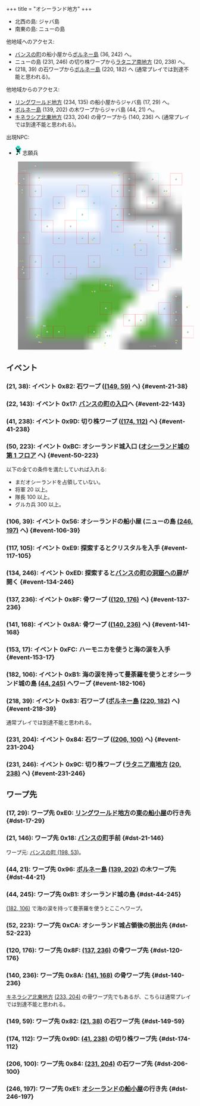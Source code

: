 +++
title = "オシーランド地方"
+++

* 北西の島: ジャバ島
* 南東の島: ニューの島

他地域へのアクセス:

* [バンスの町](@/map/map-13a/_index.md)の船小屋から[ボルネー島](@/map/map-07/_index.md) (36, 242) へ。
* ニューの島 (231, 246) の切り株ワープから[ラタニア南地方](@/map/map-08/_index.md) (20, 238) へ。
* (218, 39) の石ワープから[ボルネー島](@/map/map-07/_index.md) (220, 182) へ (通常プレイでは到達不能と思われる)。

他地域からのアクセス:

* [リングワールド地方](@/map/map-10/_index.md) (234, 135) の船小屋からジャバ島 (17, 29) へ。
* [ボルネー島](@/map/map-07/_index.md) (139, 202) の木ワープからジャバ島 (44, 21) へ。
* [キネラシア北東地方](@/map/map-03/_index.md) (233, 204) の骨ワープから (140, 236) へ (通常プレイでは到達不能と思われる)。

出現NPC:

* ![志願兵](actor-0x49.png) 志願兵

<!-- SVG {{{ -->
<svg width="1536" height="1536" viewbox="0 0 2048 2048">
<defs>
<image id="svg-asset-bg" width="2048" height="2048" href="map-11.webp" />
<image id="svg-asset-event" width="16" height="16" href="icon-event.png" />
<image id="svg-asset-destination" width="16" height="16" href="icon-destination.png" />
<image id="svg-asset-actor-0x49" width="16" height="24" href="actor-0x49.png" />
<image id="svg-asset-actor-0x4A" width="16" height="24" href="actor-0x4A.png" />
<image id="svg-asset-actor-0x4B" width="16" height="24" href="actor-0x4B.png" />
<image id="svg-asset-actor-0x4C" width="16" height="24" href="actor-0x4C.png" />
<image id="svg-asset-actor-0x4D" width="16" height="24" href="actor-0x4D.png" />
<image id="svg-asset-actor-0x4E" width="16" height="24" href="actor-0x4E.png" />
<image id="svg-asset-actor-0x4F" width="16" height="24" href="actor-0x4F.png" />
</defs>
<use href="#svg-asset-bg" x="0" y="0"></use>
<text class="caption-48" x="160" y="104" fill="pink">ジャバ島</text>
<text class="caption-48" x="1564" y="2016" fill="pink">ニューの島</text>
<text class="caption-24" x="96" y="248" fill="yellow">船</text>
<text class="caption-24" x="164" y="344" fill="yellow">石</text>
<text class="caption-24" x="352" y="212" fill="yellow">木</text>
<text class="caption-24" x="1188" y="512" fill="yellow">石</text>
<text class="caption-24" x="1168" y="124" fill="yellow">海の涙</text>
<text class="caption-32" x="848" y="280" fill="yellow">船</text>
<text class="caption-24" x="1740" y="352" fill="yellow">石</text>
<text class="caption-24" x="884" y="880" fill="yellow">クリスタル</text>
<text class="caption-24" x="1472" y="884" fill="yellow">転</text>
<text class="caption-24" x="1380" y="936" fill="yellow">切株</text>
<text class="caption-24" x="1152" y="1360" fill="yellow">骨</text>
<text class="caption-24" x="932" y="1424" fill="yellow">骨</text>
<text class="caption-24" x="1636" y="840" fill="yellow">石</text>
<text class="caption-32" x="144" y="1088" fill="yellow">バンス</text>
<text class="caption-48" x="216" y="1704" fill="yellow">オシーランド城</text>
<text class="caption-24" x="372" y="1976" fill="yellow">転</text>
<text class="caption-24" x="336" y="1896" fill="yellow">切株</text>
<text class="caption-24" x="1140" y="1904" fill="yellow">骨</text>
<text class="caption-24" x="1068" y="1912" fill="yellow">骨</text>
<text class="caption-24" x="1068" y="2012" fill="yellow">鍵</text>
<text class="caption-24" x="1992" y="1576" fill="yellow">船</text>
<text class="caption-24" x="1820" y="1656" fill="yellow">石</text>
<text class="caption-24" x="1844" y="1956" fill="yellow">切株</text>
<rect x="128" y="128" width="128" height="128" stroke="red" fill="none" />
<use href="#svg-asset-actor-0x4B" x="184" y="180"><title>敵 0x4B</title></use>
<rect x="1280" y="128" width="128" height="128" stroke="red" fill="none" />
<use href="#svg-asset-actor-0x4E" x="1336" y="180"><title>敵 0x4E</title></use>
<rect x="1792" y="128" width="128" height="128" stroke="red" fill="none" />
<use href="#svg-asset-actor-0x4C" x="1848" y="180"><title>敵 0x4C</title></use>
<rect x="256" y="256" width="128" height="128" stroke="red" fill="none" />
<use href="#svg-asset-actor-0x4C" x="312" y="308"><title>敵 0x4C</title></use>
<rect x="768" y="256" width="128" height="128" stroke="red" fill="none" />
<use href="#svg-asset-actor-0x4B" x="824" y="308"><title>敵 0x4B</title></use>
<rect x="1152" y="256" width="128" height="128" stroke="red" fill="none" />
<use href="#svg-asset-actor-0x4A" x="1208" y="308"><title>敵 0x4A</title></use>
<rect x="1280" y="256" width="128" height="128" stroke="red" fill="none" />
<use href="#svg-asset-actor-0x4D" x="1336" y="308"><title>敵 0x4D</title></use>
<rect x="1664" y="256" width="128" height="128" stroke="red" fill="none" />
<use href="#svg-asset-actor-0x4B" x="1720" y="308"><title>敵 0x4B</title></use>
<rect x="512" y="384" width="128" height="128" stroke="red" fill="none" />
<use href="#svg-asset-actor-0x4F" x="568" y="436"><title>敵 0x4F</title></use>
<rect x="1536" y="384" width="128" height="128" stroke="red" fill="none" />
<use href="#svg-asset-actor-0x4B" x="1592" y="436"><title>敵 0x4B</title></use>
<rect x="256" y="512" width="128" height="128" stroke="red" fill="none" />
<use href="#svg-asset-actor-0x4D" x="312" y="564"><title>敵 0x4D</title></use>
<rect x="1152" y="512" width="128" height="128" stroke="red" fill="none" />
<use href="#svg-asset-actor-0x4D" x="1208" y="564"><title>敵 0x4D</title></use>
<rect x="1280" y="512" width="128" height="128" stroke="red" fill="none" />
<use href="#svg-asset-actor-0x4C" x="1336" y="564"><title>敵 0x4C</title></use>
<rect x="384" y="640" width="128" height="128" stroke="red" fill="none" />
<use href="#svg-asset-actor-0x4C" x="440" y="692"><title>敵 0x4C</title></use>
<rect x="640" y="640" width="128" height="128" stroke="red" fill="none" />
<use href="#svg-asset-actor-0x4D" x="696" y="692"><title>敵 0x4D</title></use>
<rect x="1152" y="640" width="128" height="128" stroke="red" fill="none" />
<use href="#svg-asset-actor-0x4C" x="1208" y="692"><title>敵 0x4C</title></use>
<rect x="1536" y="640" width="128" height="128" stroke="red" fill="none" />
<use href="#svg-asset-actor-0x4D" x="1592" y="692"><title>敵 0x4D</title></use>
<rect x="128" y="768" width="128" height="128" stroke="red" fill="none" />
<use href="#svg-asset-actor-0x4B" x="184" y="820"><title>敵 0x4B</title></use>
<rect x="512" y="768" width="128" height="128" stroke="red" fill="none" />
<use href="#svg-asset-actor-0x4A" x="568" y="820"><title>敵 0x4A</title></use>
<rect x="768" y="768" width="128" height="128" stroke="red" fill="none" />
<use href="#svg-asset-actor-0x4B" x="824" y="820"><title>敵 0x4B</title></use>
<rect x="896" y="768" width="128" height="128" stroke="red" fill="none" />
<use href="#svg-asset-actor-0x4C" x="952" y="820"><title>敵 0x4C</title></use>
<rect x="1664" y="768" width="128" height="128" stroke="red" fill="none" />
<use href="#svg-asset-actor-0x4D" x="1720" y="820"><title>敵 0x4D</title></use>
<rect x="1408" y="896" width="128" height="128" stroke="red" fill="none" />
<use href="#svg-asset-actor-0x4B" x="1464" y="948"><title>敵 0x4B</title></use>
<rect x="256" y="1024" width="128" height="128" stroke="red" fill="none" />
<use href="#svg-asset-actor-0x4B" x="312" y="1076"><title>敵 0x4B</title></use>
<rect x="512" y="1024" width="128" height="128" stroke="red" fill="none" />
<use href="#svg-asset-actor-0x4C" x="568" y="1076"><title>敵 0x4C</title></use>
<rect x="896" y="1024" width="128" height="128" stroke="red" fill="none" />
<use href="#svg-asset-actor-0x4B" x="952" y="1076"><title>敵 0x4B</title></use>
<rect x="1664" y="1024" width="128" height="128" stroke="red" fill="none" />
<use href="#svg-asset-actor-0x4D" x="1720" y="1076"><title>敵 0x4D</title></use>
<rect x="128" y="1152" width="128" height="128" stroke="red" fill="none" />
<use href="#svg-asset-actor-0x4D" x="184" y="1204"><title>敵 0x4D</title></use>
<rect x="640" y="1152" width="128" height="128" stroke="red" fill="none" />
<use href="#svg-asset-actor-0x4E" x="696" y="1204"><title>敵 0x4E</title></use>
<rect x="1408" y="1152" width="128" height="128" stroke="red" fill="none" />
<use href="#svg-asset-actor-0x4A" x="1464" y="1204"><title>敵 0x4A</title></use>
<rect x="1024" y="1280" width="128" height="128" stroke="red" fill="none" />
<use href="#svg-asset-actor-0x4C" x="1080" y="1332"><title>敵 0x4C</title></use>
<rect x="1536" y="1280" width="128" height="128" stroke="red" fill="none" />
<use href="#svg-asset-actor-0x4F" x="1592" y="1332"><title>敵 0x4F</title></use>
<rect x="1024" y="1536" width="128" height="128" stroke="red" fill="none" />
<use href="#svg-asset-actor-0x4F" x="1080" y="1588"><title>敵 0x4F</title></use>
<rect x="1664" y="1536" width="128" height="128" stroke="red" fill="none" />
<use href="#svg-asset-actor-0x4B" x="1720" y="1588"><title>敵 0x4B</title></use>
<rect x="1280" y="1664" width="128" height="128" stroke="red" fill="none" />
<use href="#svg-asset-actor-0x4E" x="1336" y="1716"><title>敵 0x4E</title></use>
<rect x="1408" y="1664" width="128" height="128" stroke="red" fill="none" />
<use href="#svg-asset-actor-0x4B" x="1464" y="1716"><title>敵 0x4B</title></use>
<rect x="1792" y="1664" width="128" height="128" stroke="red" fill="none" />
<use href="#svg-asset-actor-0x4C" x="1848" y="1716"><title>敵 0x4C</title></use>
<rect x="384" y="1792" width="128" height="128" stroke="red" fill="none" />
<use href="#svg-asset-actor-0x4C" x="440" y="1844"><title>敵 0x4C</title></use>
<rect x="512" y="1792" width="128" height="128" stroke="red" fill="none" />
<use href="#svg-asset-actor-0x4D" x="568" y="1844"><title>敵 0x4D</title></use>
<rect x="896" y="1792" width="128" height="128" stroke="red" fill="none" />
<use href="#svg-asset-actor-0x4C" x="952" y="1844"><title>敵 0x4C</title></use>
<rect x="1920" y="1792" width="128" height="128" stroke="red" fill="none" />
<use href="#svg-asset-actor-0x4D" x="1976" y="1844"><title>敵 0x4D</title></use>
<rect x="256" y="0" width="128" height="128" stroke="cyan" fill="none" />
<use href="#svg-asset-actor-0x49" x="312" y="40"><title>志願兵「ありがとう」(到達不能)</title></use>
<rect x="1536" y="128" width="128" height="128" stroke="cyan" fill="none" />
<use href="#svg-asset-actor-0x49" x="1592" y="180"><title>志願兵「いい天気ですね」(到達不能)</title></use>
<rect x="896" y="384" width="128" height="128" stroke="cyan" fill="none" />
<use href="#svg-asset-actor-0x49" x="952" y="436"><title>志願兵「一番北でハーモニカを使え」</title></use>
<rect x="768" y="512" width="128" height="128" stroke="cyan" fill="none" />
<use href="#svg-asset-actor-0x49" x="824" y="564"><title>志願兵「南の島でバンスの扉を見つけろ」</title></use>
<rect x="1152" y="896" width="128" height="128" stroke="cyan" fill="none" />
<use href="#svg-asset-actor-0x49" x="1208" y="948"><title>志願兵「十字の地に城への入口がある」</title></use>
<rect x="1792" y="896" width="128" height="128" stroke="cyan" fill="none" />
<use href="#svg-asset-actor-0x49" x="1848" y="948"><title>志願兵「俺は砂漠の真ん中で光を見た」</title></use>
<rect x="384" y="1152" width="128" height="128" stroke="cyan" fill="none" />
<use href="#svg-asset-actor-0x49" x="440" y="1204"><title>志願兵「海の涙は北にある」</title></use>
<rect x="1792" y="1408" width="128" height="128" stroke="cyan" fill="none" />
<use href="#svg-asset-actor-0x49" x="1848" y="1460"><title>志願兵「試合に勝って名声を上げなさい」</title></use>
<rect x="1024" y="1792" width="128" height="128" stroke="cyan" fill="none" />
<use href="#svg-asset-actor-0x49" x="1080" y="1844"><title>志願兵「気をつけて行きな」</title></use>
<a href="#event-21-38">
<use href="#svg-asset-event" x="168" y="304"><title>(21, 38): イベント 0x82: 石ワープ ((149, 59) へ)</title></use>
</a>
<a href="#event-22-143">
<use href="#svg-asset-event" x="176" y="1144"><title>(22, 143): イベント 0x17: バンスの町の入口へ</title></use>
</a>
<a href="#event-41-238">
<use href="#svg-asset-event" x="328" y="1904"><title>(41, 238): イベント 0x9D: 切り株ワープ ((174, 112) へ)</title></use>
</a>
<a href="#event-50-223">
<use href="#svg-asset-event" x="400" y="1784"><title>(50, 223): イベント 0xBC: オシーランド城入口 (オシーランド城の第 1 フロアへ)</title></use>
</a>
<a href="#event-106-39">
<use href="#svg-asset-event" x="848" y="312"><title>(106, 39): イベント 0x56: オシーランドの船小屋 (ニューの島 (246, 197) へ)</title></use>
</a>
<a href="#event-117-105">
<use href="#svg-asset-event" x="936" y="840"><title>(117, 105): イベント 0xE9: 探索するとクリスタルを入手</title></use>
</a>
<a href="#event-134-246">
<use href="#svg-asset-event" x="1072" y="1968"><title>(134, 246): イベント 0xED: 探索するとバンスの町の洞窟への扉が開く</title></use>
</a>
<a href="#event-137-236">
<use href="#svg-asset-event" x="1096" y="1888"><title>(137, 236): イベント 0x8F: 骨ワープ ((120, 176) へ)</title></use>
</a>
<a href="#event-141-168">
<use href="#svg-asset-event" x="1128" y="1344"><title>(141, 168): イベント 0x8A: 骨ワープ ((140, 236) へ)</title></use>
</a>
<a href="#event-153-17">
<use href="#svg-asset-event" x="1224" y="136"><title>(153, 17): イベント 0xFC: ハーモニカを使うと海の涙を入手</title></use>
</a>
<a href="#event-182-106">
<use href="#svg-asset-event" x="1456" y="848"><title>(182, 106): イベント 0xB1: 海の涙を持って曼荼羅を使うとオシーランド城の島 (44, 245) へワープ</title></use>
</a>
<a href="#event-218-39">
<use href="#svg-asset-event" x="1744" y="312"><title>(218, 39): イベント 0x83: 石ワープ (ボルネー島 (220, 182) へ)</title></use>
</a>
<a href="#event-231-204">
<use href="#svg-asset-event" x="1848" y="1632"><title>(231, 204): イベント 0x84: 石ワープ ((206, 100) へ)</title></use>
</a>
<a href="#event-231-246">
<use href="#svg-asset-event" x="1848" y="1968"><title>(231, 246): イベント 0x9C: 切り株ワープ (ラタニア南地方 (20, 238) へ)</title></use>
</a>
<a href="#dst-21-146">
<use href="#svg-asset-destination" x="168" y="1168"><title>(21, 146): ワープ先 0x18: バンスの町手前</title></use>
</a>
<a href="#dst-149-59">
<use href="#svg-asset-destination" x="1192" y="472"><title>(149, 59): ワープ先 0x82: (21, 38) の石ワープ先</title></use>
</a>
<a href="#dst-206-100">
<use href="#svg-asset-destination" x="1648" y="800"><title>(206, 100): ワープ先 0x84: (231, 204) の石ワープ先</title></use>
</a>
<a href="#dst-140-236">
<use href="#svg-asset-destination" x="1120" y="1888"><title>(140, 236): ワープ先 0x8A: (141, 168) の骨ワープ先</title></use>
</a>
<a href="#dst-120-176">
<use href="#svg-asset-destination" x="960" y="1408"><title>(120, 176): ワープ先 0x8F: (137, 236) の骨ワープ先</title></use>
</a>
<a href="#dst-44-21">
<use href="#svg-asset-destination" x="352" y="168"><title>(44, 21): ワープ先 0x96: ボルネー島 (139, 202) の木ワープ先</title></use>
</a>
<a href="#dst-174-112">
<use href="#svg-asset-destination" x="1392" y="896"><title>(174, 112): ワープ先 0x9D: (41, 238) の切り株ワープ先</title></use>
</a>
<a href="#dst-44-245">
<use href="#svg-asset-destination" x="352" y="1960"><title>(44, 245): ワープ先 0xB1: オシーランド城の島</title></use>
</a>
<a href="#dst-52-223">
<use href="#svg-asset-destination" x="416" y="1784"><title>(52, 223): ワープ先 0xCA: オシーランド城占領後の脱出先</title></use>
</a>
<a href="#dst-17-29">
<use href="#svg-asset-destination" x="136" y="232"><title>(17, 29): ワープ先 0xE0: リングワールド地方の東の船小屋の行き先</title></use>
</a>
<a href="#dst-246-197">
<use href="#svg-asset-destination" x="1968" y="1576"><title>(246, 197): ワープ先 0xE1: オシーランドの船小屋の行き先</title></use>
</a>
</svg>
<!-- }}} -->


## イベント

### (21, 38): イベント 0x82: 石ワープ ([(149, 59)](#dst-149-59) へ) {#event-21-38}

### (22, 143): イベント 0x17: [バンスの町の入口](@/map/map-13a/_index.md#dst-197-48)へ {#event-22-143}

### (41, 238): イベント 0x9D: 切り株ワープ ([(174, 112)](#dst-174-112) へ) {#event-41-238}

### (50, 223): イベント 0xBC: オシーランド城入口 ([オシーランド城の第 1 フロア](@/map/map-15/_index.md#dst-148-53) へ) {#event-50-223}

以下の全ての条件を満たしていれば入れる:

* まだオシーランドを占領していない。
* 将軍 20 以上。
* 隊長 100 以上。
* グルカ兵 300 以上。

### (106, 39): イベント 0x56: オシーランドの船小屋 (ニューの島 [(246, 197)](#dst-246-197) へ) {#event-106-39}

### (117, 105): イベント 0xE9: 探索するとクリスタルを入手 {#event-117-105}

### (134, 246): イベント 0xED: 探索すると[バンスの町の洞窟への扉](@/map/map-13a/_index.md#event-198-15)が開く {#event-134-246}

### (137, 236): イベント 0x8F: 骨ワープ ([(120, 176)](#dst-120-176) へ) {#event-137-236}

### (141, 168): イベント 0x8A: 骨ワープ ([(140, 236)](#dst-140-236) へ) {#event-141-168}

### (153, 17): イベント 0xFC: ハーモニカを使うと海の涙を入手 {#event-153-17}

### (182, 106): イベント 0xB1: 海の涙を持って曼荼羅を使うとオシーランド城の島 [(44, 245)](#dst-44-245) へワープ {#event-182-106}

### (218, 39): イベント 0x83: 石ワープ ([ボルネー島](@/map/map-07/_index.md) [(220, 182)](@/map/map-07/_index.md#dst-220-182) へ) {#event-218-39}

通常プレイでは到達不能と思われる。

### (231, 204): イベント 0x84: 石ワープ ([(206, 100)](#dst-206-100) へ) {#event-231-204}

### (231, 246): イベント 0x9C: 切り株ワープ ([ラタニア南地方](@/map/map-08/_index.md) [(20, 238)](@/map/map-08/_index.md#dst-20-238) へ) {#event-231-246}


## ワープ先

### (17, 29): ワープ先 0xE0: [リングワールド地方](@/map/map-10/_index.md)の[東の船小屋](@/map/map-10/_index.md#event-234-135)の行き先 {#dst-17-29}

### (21, 146): ワープ先 0x18: [バンスの町](@/map/map-13a/_index.md#dst-197-48)手前 {#dst-21-146}

ワープ元: [バンスの町 (198, 53)](@/map/map-13a/_index.md#event-198-53)。

### (44, 21): ワープ先 0x96: [ボルネー島](@/map/map-07/_index.md) [(139, 202)](@/map/map-07/_index.md#event-139-202) の木ワープ先 {#dst-44-21}

### (44, 245): ワープ先 0xB1: オシーランド城の島 {#dst-44-245}

[(182, 106)](#event-182-106) で海の涙を持って曼荼羅を使うとここへワープ。

### (52, 223): ワープ先 0xCA: オシーランド城占領後の脱出先 {#dst-52-223}

### (120, 176): ワープ先 0x8F: [(137, 236)](#event-137-236) の骨ワープ先 {#dst-120-176}

### (140, 236): ワープ先 0x8A: [(141, 168)](#event-141-168) の骨ワープ先 {#dst-140-236}

[キネラシア北東地方](@/map/map-03/_index.md) [(233, 204)](@/map/map-03/_index.md#event-233-204) の骨ワープ先でもあるが、こちらは通常プレイでは到達不能と思われる。

### (149, 59): ワープ先 0x82: [(21, 38)](#event-21-38) の石ワープ先 {#dst-149-59}

### (174, 112): ワープ先 0x9D: [(41, 238)](#event-41-238) の切り株ワープ先 {#dst-174-112}

### (206, 100): ワープ先 0x84: [(231, 204)](#event-231-204) の石ワープ先 {#dst-206-100}

### (246, 197): ワープ先 0xE1: [オシーランドの船小屋](#event-106-39)の行き先 {#dst-246-197}


